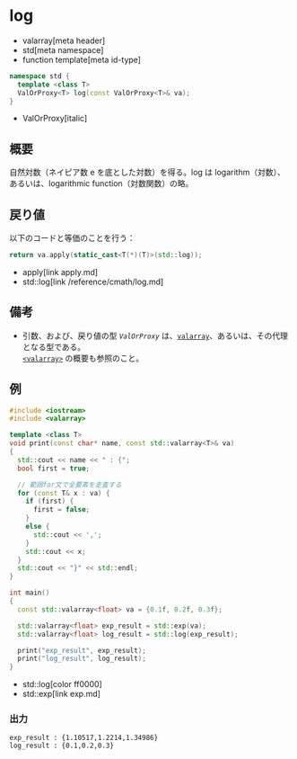 # log
* valarray[meta header]
* std[meta namespace]
* function template[meta id-type]

```cpp
namespace std {
  template <class T>
  ValOrProxy<T> log(const ValOrProxy<T>& va);
}
```
* ValOrProxy[italic]

## 概要
自然対数（ネイピア数 e を底とした対数）を得る。log は logarithm（対数）、あるいは、logarithmic function（対数関数）の略。


## 戻り値
以下のコードと等価のことを行う：

```cpp
return va.apply(static_cast<T(*)(T)>(std::log));
```
* apply[link apply.md]
* std::log[link /reference/cmath/log.md]


## 備考
- 引数、および、戻り値の型 *`ValOrProxy`* は、[`valarray`](../valarray.md)、あるいは、その代理となる型である。  
	[`<valarray>`](../../valarray.md) の概要も参照のこと。


## 例
```cpp example
#include <iostream>
#include <valarray>

template <class T>
void print(const char* name, const std::valarray<T>& va)
{
  std::cout << name << " : {";
  bool first = true;

  // 範囲for文で全要素を走査する
  for (const T& x : va) {
    if (first) {
      first = false;
    }
    else {
      std::cout << ',';
    }
    std::cout << x;
  }
  std::cout << "}" << std::endl;
}

int main()
{
  const std::valarray<float> va = {0.1f, 0.2f, 0.3f};

  std::valarray<float> exp_result = std::exp(va);
  std::valarray<float> log_result = std::log(exp_result);

  print("exp_result", exp_result);
  print("log_result", log_result);
}
```
* std::log[color ff0000]
* std::exp[link exp.md]

### 出力
```
exp_result : {1.10517,1.2214,1.34986}
log_result : {0.1,0.2,0.3}
```


